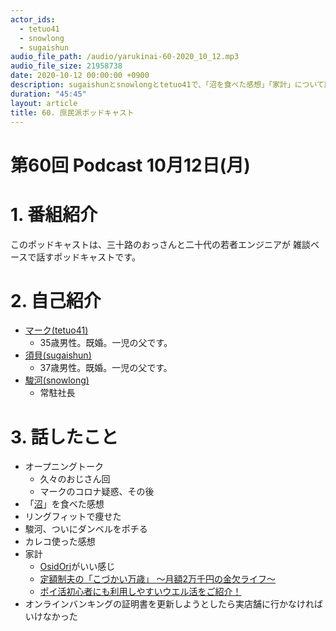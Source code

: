 ```yaml
---
actor_ids:
  - tetuo41
  - snowlong
  - sugaishun
audio_file_path: /audio/yarukinai-60-2020_10_12.mp3
audio_file_size: 21958738
date: 2020-10-12 00:00:00 +0900
description: sugaishunとsnowlongとtetuo41で、「沼を食べた感想」「家計」について話しました。
duration: "45:45"
layout: article
title: 60. 庶民派ポッドキャスト
---
```


# 第60回 Podcast 10月12日(月)

# 1. 番組紹介
  このポッドキャストは、三十路のおっさんと二十代の若者エンジニアが
  雑談ベースで話すポッドキャストです。

# 2. 自己紹介
- [マーク(tetuo41)](https://twitter.com/tetuo41)
  - 35歳男性。既婚。一児の父です。
- [須貝(sugaishun)](https://twitter.com/sugaishun)
  - 37歳男性。既婚。一児の父です。
- [駿河(snowlong)](https://twitter.com/_snowlong)
  - 常駐社長

# 3. 話したこと
- オープニングトーク
  - 久々のおじさん回
  - マークのコロナ疑惑、その後
- 「[沼](https://www.youtube.com/watch?v=NJtgQEXAjNI&vl=ja)」を食べた感想
- リングフィットで痩せた
- 駿河、ついにダンベルをポチる
- カレコ使った感想
- 家計
  - [OsidOri](https://www.osidori.co/)がいい感じ
  - [定額制夫の「こづかい万歳」 ～月額2万千円の金欠ライフ～](https://comic-days.com/episode/10834108156696368846)
  - [ポイ活初心者にも利用しやすいウエル活をご紹介！](https://t-mall.tsite.jp/c/p/welkatsu/pc/)
- オンラインバンキングの証明書を更新しようとしたら実店舗に行かなければいけなかった
